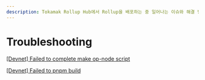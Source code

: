 ```yaml
---
description: Tokamak Rollup Hub에서 Rollup을 배포하는 중 일어나는 이슈와 해결 방법을 서술합니다.
---
```


# Troubleshooting

[\[Devnet\] Failed to complete make op-node script](https://tokamak.notion.site/Devnet-Failed-to-complete-make-op-node-script-0ddffb5badfb41a39aa94610fd24fff9?pvs=4)

[\[Devnet\] Failed to pnpm build](https://tokamak.notion.site/Devnet-Failed-to-pnpm-build-6f1c199860cc4c41890bfaf6f3f48dc1?pvs=4)
